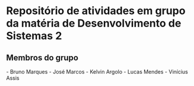 # Repositório de atividades em grupo da matéria de Desenvolvimento de Sistemas 2
<h2>Membros do grupo</h2>
- Bruno Marques
- José Marcos
- Kelvin Argolo
- Lucas Mendes
- Vinícius Assis
